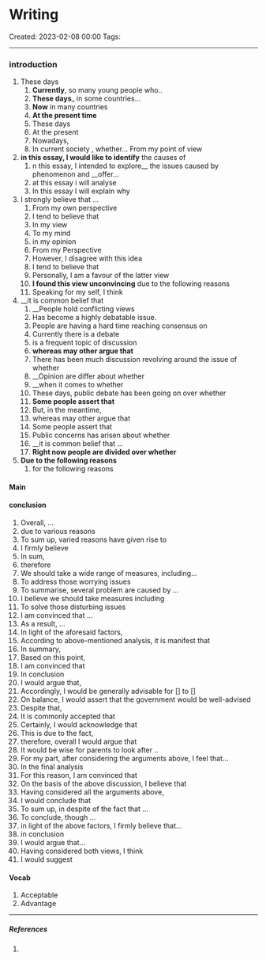 # Writing
Created: 2023-02-08 00:00
Tags: 
____

### introduction

1. These days
	1. __Currently__, so many young people who..
	2. __These days___ in some countries...
	3.  __Now__ in many countries
	4. __At the present time__
	5. These days
	6. At the present
	7. Nowadays, 
	8. In current society , whether... From my point of view
2. __in this essay, I would like to identify__ the causes of
	1. n this essay, I intended to explore__ the issues caused by phenomenon and __offer...
	2. at this essay i will analyse
	3. In this essay I will explain why
3. I strongly believe that ...
	1. From my own perspective
	2. I tend to believe that
	3. In my view
	4. To my mind
	5. in my opinion
	6.  From my Perspective
	7. However, I disagree with this idea
	8. I tend to believe that
	9. Personally, I am a favour of the latter view
	10. __I found this view unconvincing__ due to the following reasons
	11. Speaking for my self, I think
4. __it is common belief that 
	1.  __People hold conflicting views
	2. Has become a highly debatable issue.
	3. People are having a hard time reaching consensus on
	4. Currently there is a debate
	5.  is a frequent topic of discussion
	6.  __whereas may other argue that__
	7. There has been much discussion revolving around the issue of whether
	8. __Opinion are differ about whether 
	9. __when it comes to whether
	10. These days, public debate has been going on over whether
	11. __Some people assert that__
	12. But, in the meantime,
	13. whereas may other argue that
	14.  Some people assert that
	15.  Public concerns has arisen about whether 
	16.  __it is common belief that ... 
	17.  __Right now people are divided over whether__
5. __Due to the following reasons__
	1.  for the following reasons

#### Main


#### conclusion
1. Overall, ...
2. due to various reasons
3. To sum up, varied reasons have given rise to
4. I firmly believe
5. In sum, 
6. therefore
7. We should take a wide range of measures, including...
8. To address those worrying issues
9. To summarise, several problem are caused by ...
10. I believe we should take measures including
11. To solve those disturbing issues
12. I am convinced that ...
13. As a result, ...
14. In light of the aforesaid factors,
15. According to above-mentioned analysis, it is manifest that
16. In summary,
17. Based on this point,
18. I am convinced that
19. In conclusion
20. I would argue that,
21. Accordingly, I would be generally advisable for [] to []
22. On balance, I would assert that the government would be well-advised
23. Despite that,
24. It is commonly accepted that
25. Certainly, I would acknowledge that
26. This is due to the fact,
27. therefore, overall I would argue that
28. It would be wise for parents to look after ..
29. For my part, after considering the arguments above, I  feel that...
30. In the final analysis
31. For this reason, I am convinced that
32. On the basis of the above discussion, I believe that
33. Having considered all the arguments above, 
34. I would conclude that
35. To sum up, in despite of the fact that ...
36. To conclude, though ...
37. in light of the above factors, I firmly believe that...
38. in conclusion
39. I would argue that...
40. Having considered both views, I think
41. I would suggest




#### Vocab

1. Acceptable
2. Advantage



_____
##### References
1.

